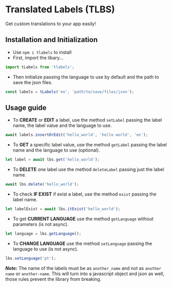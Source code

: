 # Translated Labels (TLBS)
Get custom translations to your app easily!

## Installation and Initialization
- Use ``` npm i tlabels ``` to install
- First, import the libary...
```javascript
import tLabels from 'tlabels';
```
- Then initialize passing the language to use by default and the path to save the json files.
``` javascript
const labels = tLabels('en', 'path/to/save/files/json');
```
## Usage guide
- To **CREATE** or **EDIT** a label, use the method ``` setLabel ``` passing the label name, the label value and the language to use.
``` javascript
await labels.insertOrEdit('hello_world', 'hello world', 'en');
```
- To **GET** a specific label value, use the method ``` getLabel ``` passing the label name and the language to use (optional).
 ```javascript
let label = await lbs.get('hello_world');
```
- To **DELETE** one label use the method ``` deleteLabel ``` passing just the label name.
```javascript
await lbs.delete('hello_world');
```
- To check **IF EXIST** if exist a label, use the method ``` exist ``` passing the label name.
```javascript
let labelExist = await lbs.itExist('hello_world');
```
- To get **CURRENT LANGUAGE** use the method ``` getLanguage ``` without parameters (is not async).
```javascript
let language = lbs.getLanguage();
```
- To **CHANGE LANGUAGE** use the method ``` setLanguage ``` passing the language to use (is not async).
```javascript
lbs.setLanguage('pt');
```

_**Note:**_ The name of the labels must be as ```another_name``` and not as ```another name``` or ```another-name```. This will turn into a javascript object and json as well, those rules prevent the library from breaking.
